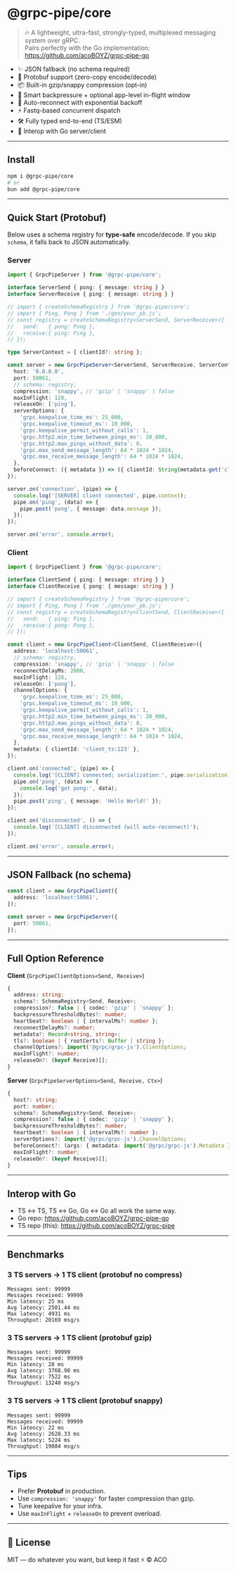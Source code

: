 # @grpc-pipe/core

> 🔥 A lightweight, ultra-fast, strongly-typed, multiplexed messaging system over gRPC.  
> Pairs perfectly with the Go implementation: https://github.com/acoBOYZ/grpc-pipe-go

- ✨ JSON fallback (no schema required)
- 🚀 Protobuf support (zero-copy encode/decode)
- 📦 Built-in gzip/snappy compression (opt-in)
- 🧠 Smart backpressure + optional app-level in-flight window
- 🔄 Auto-reconnect with exponential backoff
- ⚡ Fastq-based concurrent dispatch
- 🛠 Fully typed end-to-end (TS/ESM)
- 🤝 Interop with Go server/client

---

## Install

```bash
npm i @grpc-pipe/core
# or
bun add @grpc-pipe/core
```

---

## Quick Start (Protobuf)

Below uses a schema registry for **type-safe** encode/decode. If you skip `schema`, it falls back to JSON automatically.

### Server

```ts
import { GrpcPipeServer } from '@grpc-pipe/core';

interface ServerSend { pong: { message: string } }
interface ServerReceive { ping: { message: string } }

// import { createSchemaRegistry } from '@grpc-pipe/core';
// import { Ping, Pong } from './gen/your_pb.js';
// const registry = createSchemaRegistry<ServerSend, ServerReceive>({
//   send:   { pong: Pong },
//   receive:{ ping: Ping },
// });

type ServerContext = { clientId?: string };

const server = new GrpcPipeServer<ServerSend, ServerReceive, ServerContext>({
  host: '0.0.0.0',
  port: 50061,
  // schema: registry,
  compression: 'snappy', // 'gzip' | 'snappy' | false
  maxInFlight: 128,
  releaseOn: ['ping'],
  serverOptions: {
    'grpc.keepalive_time_ms': 25_000,
    'grpc.keepalive_timeout_ms': 10_000,
    'grpc.keepalive_permit_without_calls': 1,
    'grpc.http2.min_time_between_pings_ms': 20_000,
    'grpc.http2.max_pings_without_data': 0,
    'grpc.max_send_message_length': 64 * 1024 * 1024,
    'grpc.max_receive_message_length': 64 * 1024 * 1024,
  },
  beforeConnect: ({ metadata }) => ({ clientId: String(metadata.get('clientId')) }),
});

server.on('connection', (pipe) => {
  console.log('[SERVER] client connected', pipe.context);
  pipe.on('ping', (data) => {
    pipe.post('pong', { message: data.message });
  });
});

server.on('error', console.error);
```

### Client

```ts
import { GrpcPipeClient } from '@grpc-pipe/core';

interface ClientSend { ping: { message: string } }
interface ClientReceive { pong: { message: string } }

// import { createSchemaRegistry } from '@grpc-pipe/core';
// import { Ping, Pong } from './gen/your_pb.js';
// const registry = createSchemaRegistry<ClientSend, ClientReceive>({
//   send:   { ping: Ping },
//   receive:{ pong: Pong },
// });

const client = new GrpcPipeClient<ClientSend, ClientReceive>({
  address: 'localhost:50061',
  // schema: registry,
  compression: 'snappy', // 'gzip' | 'snappy' | false
  reconnectDelayMs: 2000,
  maxInFlight: 128,
  releaseOn: ['pong'],
  channelOptions: {
    'grpc.keepalive_time_ms': 25_000,
    'grpc.keepalive_timeout_ms': 10_000,
    'grpc.keepalive_permit_without_calls': 1,
    'grpc.http2.min_time_between_pings_ms': 20_000,
    'grpc.http2.max_pings_without_data': 0,
    'grpc.max_send_message_length': 64 * 1024 * 1024,
    'grpc.max_receive_message_length': 64 * 1024 * 1024,
  },
  metadata: { clientId: 'client_ts:123' },
});

client.on('connected', (pipe) => {
  console.log('[CLIENT] connected; serialization:', pipe.serialization);
  pipe.on('pong', (data) => {
    console.log('got pong:', data);
  });
  pipe.post('ping', { message: 'Hello World!' });
});

client.on('disconnected', () => {
  console.log('[CLIENT] disconnected (will auto-reconnect)');
});

client.on('error', console.error);
```

---

## JSON Fallback (no schema)

```ts
const client = new GrpcPipeClient({
  address: 'localhost:50061',
});

const server = new GrpcPipeServer({
  port: 50061,
});
```

---

## Full Option Reference

**Client** (`GrpcPipeClientOptions<Send, Receive>`)

```ts
{
  address: string;
  schema?: SchemaRegistry<Send, Receive>;
  compression?: false | { codec: 'gzip' | 'snappy' };
  backpressureThresholdBytes?: number;
  heartbeat?: boolean | { intervalMs?: number };
  reconnectDelayMs?: number;
  metadata?: Record<string, string>;
  tls?: boolean | { rootCerts?: Buffer | string };
  channelOptions?: import('@grpc/grpc-js').ClientOptions;
  maxInFlight?: number;
  releaseOn?: (keyof Receive)[];
}
```

**Server** (`GrpcPipeServerOptions<Send, Receive, Ctx>`)

```ts
{
  host?: string;
  port: number;
  schema?: SchemaRegistry<Send, Receive>;
  compression?: false | { codec: 'gzip' | 'snappy' };
  backpressureThresholdBytes?: number;
  heartbeat?: boolean | { intervalMs?: number };
  serverOptions?: import('@grpc/grpc-js').ChannelOptions;
  beforeConnect?: (args: { metadata: import('@grpc/grpc-js').Metadata }) => Ctx | Promise<Ctx>;
  maxInFlight?: number;
  releaseOn?: (keyof Receive)[];
}
```

---

## Interop with Go

- TS ↔ TS, TS ↔ Go, Go ↔ Go all work the same way.
- Go repo: https://github.com/acoBOYZ/grpc-pipe-go  
- TS repo (this): https://github.com/acoBOYZ/grpc-pipe

---

## Benchmarks

### 3 TS servers → 1 TS client (protobuf no compress)
```
Messages sent: 99999
Messages received: 99999
Min latency: 25 ms
Avg latency: 2501.44 ms
Max latency: 4931 ms
Throughput: 20169 msg/s
```

### 3 TS servers → 1 TS client (protobuf gzip)
```
Messages sent: 99999
Messages received: 99999
Min latency: 28 ms
Avg latency: 3768.98 ms
Max latency: 7522 ms
Throughput: 13240 msg/s
```

### 3 TS servers → 1 TS client (protobuf snappy)
```
Messages sent: 99999
Messages received: 99999
Min latency: 22 ms
Avg latency: 2628.33 ms
Max latency: 5224 ms
Throughput: 19084 msg/s
```

---

## Tips

- Prefer **Protobuf** in production.
- Use `compression: 'snappy'` for faster compression than gzip.
- Tune keepalive for your infra.
- Use `maxInFlight` + `releaseOn` to prevent overload.

---

## 📜 License
MIT — do whatever you want, but keep it fast ⚡
© ACO